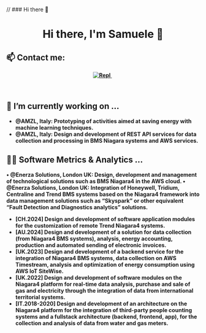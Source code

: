 // ### Hi there 👋
<p>
  <h1 align="center"><b>Hi there, I'm Samuele 👋</h1>
</p>

## 📫 Contact me:
<p align="center">
<a href="https://www.linkedin.com/in/samuele-annulli-30961030/">
<img src="https://img.shields.io/badge/LinkedIn-blue?style=flat&logo=linkedin&labelColor=blue" alt="Repl" />
</a>&nbsp;
</p>
<br />
  
## 🔭 I’m currently working on ...
- @AMZL, Italy: Prototyping of activities aimed at saving energy with machine learning techniques. 
- @AMZL, Italy: Design and development of REST API services for data collection and processing in BMS Niagara systems and AWS services. 



## 👩‍💻 Software Metrics & Analytics ...
• @Enerza Solutions, London UK: Design, development and management of technological solutions such as BMS Niagara4 in the AWS cloud. 
• @Enerza Solutions, London UK: Integration of Honeywell, Tridium, Centraline and Trend BMS systems based on the Niagara4 framework into data management solutions such as “Skyspark”  or  other  equivalent  “Fault  Detection  and  Diagnostics analytics” solutions. 
- [CH.2024] Design and development of software application modules for the customization of remote Trend Niagara4 systems.
- [AU.2024] Design and development of a solution for data collection (from Niagara4 BMS systems), analysis, energy accounting, production and automated sending of electronic invoices.
- [UK.2023] Design and development of a backend service for the integration of Niagara4 BMS systems, data collection on AWS Timestream, analysis and optimization of energy consumption using AWS IoT SiteWise.
- [UK.2022] Design and development of software modules on the Niagara4 platform for real-time data analysis, purchase and sale of gas and electricity through the integration of data from international territorial systems.
- [IT.2018-2020] Design and development of an architecture on the Niagara4 platform for the integration of third-party people counting systems and a fullstack architecture (backend, frontend, app), for the collection and analysis of data from water and gas meters.

<!--
**samueleannulli/samueleannulli** is a ✨ _special_ ✨ repository because its `README.md` (this file) appears on your GitHub profile.

Here are some ideas to get you started:

- 🔭 I’m currently working on ...
- 🌱 I’m currently learning ...
- 👯 I’m looking to collaborate on ...
- 🤔 I’m looking for help with ...
- 💬 Ask me about ...
- 📫 How to reach me: ...
- 😄 Pronouns: ...
- ⚡ Fun fact: ...
-->
